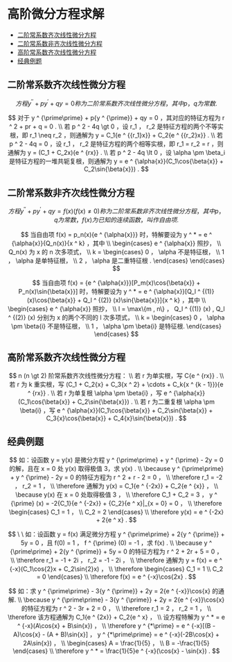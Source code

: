 # 高阶微分方程求解

* [二阶常系数齐次线性微分方程](#二阶常系数齐次线性微分方程)
* [二阶常系数非齐次线性微分方程](#二阶常系数非齐次线性微分方程)
* [高阶常系数齐次线性微分方程](#高阶常系数齐次线性微分方程)
* [经典例题](#经典例题)

## 二阶常系数齐次线性微分方程

$$
方程 y ^ {\prime\prime} + p{y ^ {\prime}} + qy = 0 称为二阶常系数齐次线性微分方程，其中 p ， q 为常数.
$$

$$
对于 y ^ {\prime\prime} + p{y ^ {\prime}} + qy = 0 ，其对应的特征方程为 r ^ 2 + pr + q = 0 .
\\
若 p ^ 2 - 4q \gt 0 ，设 r_1 ， r_2 是特征方程的两个不等实根，即 r_1 \neq r_2 ，则通解为 y = C_1{e ^ {{r_1}x}} + C_2{e ^ {{r_2}x}} .
\\
若 p ^ 2 - 4q = 0 ，设 r_1 ， r_2 是特征方程的两个相等实根，即 r_1 = r_2 = r ，则通解为 y = (C_1 + C_2x){e ^ {rx}} .
\\
若 p ^ 2 - 4q \lt 0 ，设 \alpha \pm \beta_i 是特征方程的一堆共轭复根，则通解为 y = e ^ {\alpha{x}}(C_1\cos{\beta{x}} + C_2\sin{\beta{x}}) .
$$

## 二阶常系数非齐次线性微分方程

$$
方程 y ^ {\prime\prime} + p{y ^ {\prime}} + qy = f(x) (f(x) \neq 0) 称为二阶常系数非齐次线性微分方程，其中 p ， q 为常数， f(x) 为已知的连续函数，叫作自由项.
$$

$$
当自由项 f(x) = p_n(x){e ^ {\alpha{x}}} 时，特解要设为 y ^ * = e ^ {\alpha{x}}{Q_n(x)}{x ^ k} ，其中
\\
\begin{cases}
e ^ {\alpha{x}} 照抄， \\
Q_n(x) 为 x 的 n 次多项式， \\
k =
\begin{cases}
0 ， \alpha 不是特征根， \\
1 ， \alpha 是单特征根， \\
2 ， \alpha 是二重特征根 .
\end{cases}
\end{cases}
$$

$$
当自由项 f(x) = {e ^ {\alpha{x}}}[P_m(x)\cos{\beta{x}} + P_n(x)\sin{\beta{x}}] 时，特解要设为 y ^ * = e ^ {\alpha{x}}[Q_l ^ {(1)} (x)\cos{\beta{x}} + Q_l ^ {(2)} (x)\sin{\beta{x}}]{x ^ k} ，其中
\\
\begin{cases}
e ^ {\alpha{x}} 照抄， \\
l = \max\{m , n\} ， Q_l ^ {(1)} (x) , Q_l ^ {(2)} (x) 分别为 x 的两个不同的 l 次多项式， \\
k =
\begin{cases}
0 ， \alpha \pm \beta{i} 不是特征根， \\
1 ， \alpha \pm \beta{i} 是特征根.
\end{cases}
\end{cases}
$$

## 高阶常系数齐次线性微分方程

$$
n (n \gt 2) 阶常系数齐次线性微分方程：
\\
若 r 为单实根，写 C{e ^ {rx}} .
\\
若 r 为 k 重实根，写 (C_1 + C_2{x} + C_3{x ^ 2} + \cdots + C_k{x ^ {k - 1}}){e ^ {rx}} .
\\
若 r 为单复根 \alpha \pm \beta{i} ，写 e ^ {\alpha{x}}(C_1\cos{\beta{x}} + C_2\sin{\beta{x}}) .
\\
若 r 为二重复根 \alpha \pm \beta{i} ，写 e ^ {\alpha{x}}(C_1\cos{\beta{x}} + C_2\sin{\beta{x}} + C_3{x}\cos{\beta{x}} + C_4{x}\sin{\beta{x}}) .
$$

## 经典例题

$$
如：设函数 y = y(x) 是微分方程 y ^ {\prime\prime} + y ^ {\prime} - 2y = 0 的解，且在 x = 0 处 y(x) 取得极值 3，求 y(x) .
\\
\because y ^ {\prime\prime} + y ^ {\prime} - 2y = 0 的特征方程为 r ^ 2 + r - 2 = 0 ，
\\
\therefore r_1 = -2 ， r_2 = 1 ，
\\
\therefore 通解为 y(x) = C_1{e ^ {-2x}} + C_2{e ^ {x}} ，
\\
\because y(x) 在 x = 0 处取得极值 3 ，
\\
\therefore C_1 + C_2 = 3 ， y ^ {\prime} (x) = -2{C_1}{e ^ {-2x}} + {C_2}{e ^ x}|_{x = 0} = 0 ，
\\
\therefore
\begin{cases}
C_1 = 1 ， \\
C_2 = 2
\end{cases}
\\
\therefore y(x) = e ^ {-2x} + 2{e ^ x} .
$$

$$
\
\
如：设函数 y = f(x) 满足微分方程 y ^ {\prime\prime} + 2{y ^ {\prime}} + 5y = 0 ，且 f(0) = 1 ， f ^ {\prime} (0) = -1 ，求 f(x) .
\\
\because y ^ {\prime\prime} + 2{y ^ {\prime}} + 5y = 0 的特征方程为 r ^ 2 + 2r + 5 = 0 ，
\\
\therefore r_1 = -1 + 2i ， r_2 = -1 - 2i ，
\\
\therefore 通解为 y = f(x) = e ^ {-x}(C_1\cos{2}x + C_2\sin{2}x) ，
\\
\therefore
\begin{cases}
C_1 = 1 \\
C_2 = 0
\end{cases}
\\
\therefore f(x) = e ^ {-x}\cos{2x} .
$$

$$
如：求 y ^ {\prime\prime} - 3{y ^ {\prime}} + 2y = 2{e ^ {-x}}\cos{x} 的通解.
\\
\because y ^ {\prime\prime} - 3{y ^ {\prime}} + 2y = 2{e ^ {-x}}\cos{x} 的特征方程为 r ^ 2 - 3r + 2 = 0 ，
\\
\therefore r_1 = 2 ， r_2 = 1 ，
\\
\therefore 该方程通解为 C_1{e ^ {2x}} + C_2{e ^ x} ，
\\
设方程特解为 y ^ * = e ^ {-x}(A\cos{x} + B\sin{x}) ，
\\
\therefore y ^ {*\prime} = e ^ {-x}[(B - A)\cos{x} - (A + B)\sin{x}] ， y ^ {*\prime\prime} = e ^ {-x}(-2B\cos{x} + 2A\sin{x}) ，
\\
\begin{cases}
A = \frac{1}{5} ， \\
B = -\frac{1}{5}
\end{cases}
\\
\therefore y ^ * = \frac{1}{5}e ^ {-x}(\cos{x} - \sin{x}) .
$$



